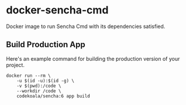 docker-sencha-cmd
=================

Docker image to run Sencha Cmd with its dependencies satisfied.

Build Production App
--------------------

Here's an example command for building the production version of your project.

    docker run --rm \
        -u $(id -u):$(id -g) \
        -v $(pwd):/code \
        --workdir /code \
        codekoala/sencha:6 app build
